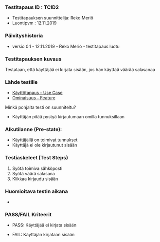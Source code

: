 ### Testitapaus ID  : TCID2

  * Testitapauksen suunnittelija: Reko Meriö
  * Luontipvm : 12.11.2019

### Päivityshistoria

* versio 0.1 - 12.11.2019 - Reko Meriö - testitapaus luotu

### Testitapauksen kuvaus

Testataan, että käyttäjää ei kirjata sisään, jos hän käyttää väärää salasanaa 

### Lähde testille

* [Käyttötapaus - Use Case](https://gitlab.labranet.jamk.fi/digiateam/core/blob/master/dokumentit/02-vaatimusmaarittely/UseCase/use-case-05-kirjautuminen.md)
* [Ominaisuus - Feature](https://gitlab.labranet.jamk.fi/digiateam/core/blob/master/dokumentit/02-vaatimusmaarittely/Ominaisuudet/ominaisuus-01-kirjautuminen.md)

Minkä pohjalta testi on suunniteltu?

* Käyttäjän pitää pystyä kirjautumaan omilla tunnuksillaan

### Alkutilanne (Pre-state): 

* Käyttäjällä on toimivat tunnukset
* Käyttäjä ei ole kirjautunut sisään

### Testiaskeleet (Test Steps)

 1. Syötä toimiva sähköposti
 2. Syötä väärä salasana
 3. Klikkaa kirjaudu sisään 
 
### Huomioitava testin aikana

* 

### PASS/FAIL Kriteerit

* PASS: Käyttäjää ei kirjata sisään

* FAIL: Käyttäjän kirjataan sisään